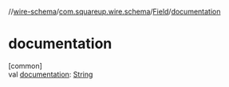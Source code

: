 //[wire-schema](../../../index.md)/[com.squareup.wire.schema](../index.md)/[Field](index.md)/[documentation](documentation.md)

# documentation

[common]\
val [documentation](documentation.md): [String](https://kotlinlang.org/api/latest/jvm/stdlib/kotlin/-string/index.html)
